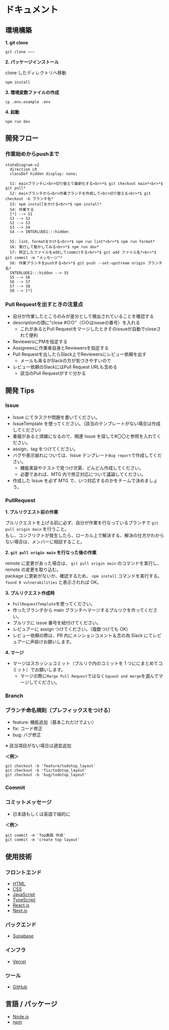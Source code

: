 # ドキュメント

## 環境構築

**1. git clone**

```
git clone ~~~
```

**2. パッケージインストール**

clone したディレクトリへ移動

```
npm install
```

**3. 環境変数ファイルの作成**

```
cp .env.example .env
```

**4. 起動**

```
npm run dev
```

## 開発フロー

### 作業始めからpushまで

```mermaid
stateDiagram-v2
  direction LR
  classDef hidden display: none;

  S1: mainブランチに<br>切り替えて最新化する<br>*$ git checkout main*<br>*$ git pull*
  S2: mainブランチから<br>作業ブランチを作成して<br>切り替える<br>*$ git checkout -b ブランチ名*
  S3: npm installをかける<br>*$ npm install*
  S4: 作業する
  [*] --> S1
  S1 --> S2
  S2 --> S3
  S3 --> S4
  S4 --> INTERLUDE1:::hidden

  S5: lint、formatをかける<br>*$ npm run lint*<br>*$ npm run format*
  S6: 実行して動かしてみる<br>*$ npm run dev*
  S7: 修正したファイルをaddしてcommitする<br>*$ git add ファイル名*<br>*$ git commit -m "メッセージ"*
  S8: 作業ブランチをpushする<br>*$ git push --set-upstream origin ブランチ名*
  INTERLUDE2:::hidden --> S5
  S5 --> S6
  S6 --> S7
  S7 --> S8
  S8 --> [*]
```

### Pull Requestを出すときの注意点

* 自分が作業したところのみが差分として検出されていることを確認する
* descriptionの頭に"close #○○"（○○はissueの番号）を入れる
  * これがあるとPull Requestをマージしたときそのissueが自動でcloseされて便利
* ReviewersにPMを指定する
* Assigneesに作業者自身とReviewersを指定する
* Pull Requestを出したらSlack上でReviewersにレビュー依頼を出す
  * メールも来るがSlackの方が気づきやすいので
* レビュー依頼のSlackにはPull Request URLも含める
  * 該当のPull Requestがすぐ分かる 

## 開発 Tips

### Issue

- Issue にてタスクや問題を書いてください。
- IssueTemplate を使ってください。（該当のテンプレートがない場合は作成してください）
- 重複があると煩雑になるので、関連 Issue を探して#〇〇と参照を入れてください。
- assign、tag をつけてください。
- バグや表示崩れについては、Issue テンプレート`Bug report`で作成してください。
  - 機能実装やテストで見つけ次第、どんどん作成してください。
  - 必要であれば、MTG 内で修正対応について議論してください。
- 作成した Issue を必ず MTG で、いつ対応するのかをチームで決めましょう。

### PullRequest

**1. プルリクエスト前の作業**

プルリクエストを上げる前に必ず、自分が作業を行なっているブランチで `git pull origin main` を行うこと。<br/>
もし、コンフリクトが発生したら、ローカル上で解決する、解決の仕方がわからない場合は、メンバーに相談すること。

**2. `git pull origin main` を行なった後の作業**

remote に変更があった場合は、 `git pull origin main` のコマンドを実行し、remote の変更を取り込む。<br/>
package に更新がないか、確認するため、 `npm install` コマンドを実行する。<br/>
`found 0 vulnerabilities` と表示されれば OK。

**3. プルリクエスト作成時**

- `PullRequestTemplate`を使ってください。
- 作ったブランチから main ブランチへマージするプルリクを作ってください。
- プルリクに issue 番号を紐付けてください。
- レビュアーに assign つけてください。（複数つけても OK）
- レビュー依頼の際は、PR 内にメンションコメント＆念の為 Slack にてレビュアーに声掛けお願いします。

**4. マージ**

- マージはスカッシュコミット（プルリク内のコミットを 1 つににまとめてコミット）でお願いします。
  - マージの際に`Marge Pull Request`ではなく`Squash and merge`を選んでマージしてください。

### Branch

### ブランチ命名規則（**プレフィックス**をつける）

- feature: 機能追加（基本これだけでよい）
- fix: コード修正
- bug: バグ修正

※ 該当項目がない場合は適宜追加

**＜例＞**

```
git checkout -b 'feature/todotop_layout'
git checkout -b 'fix/todotop_layout'
git checkout -b 'bug/todotop_layout'
```

### Commit

### コミットメッセージ

- 日本語もしくは英語で端的に

**＜例＞**

```
git commit -m 'Top画面 作成'
git commit -m 'create top layout'
```

## 使用技術

### フロントエンド
- [HTML](https://developer.mozilla.org/ja/docs/Web/HTML)
- [CSS](https://developer.mozilla.org/ja/docs/Web/CSS)
- [JavaScript](https://developer.mozilla.org/ja/docs/Web/JavaScript)
- [TypeScript](https://www.typescriptlang.org)
- [React.js](https://ja.react.dev)
- [Next.js](https://nextjs.org)

### バックエンド
- [Supabase](https://supabase.com)

### インフラ
- [Vercel](https://vercel.com)

### ツール
- [GitHub](https://github.co.jp)

## 言語 / パッケージ

- [Node.js](https://nodejs.org/ja)
- [npm](https://docs.npmjs.com/cli/v10/commands/npm-version)
